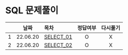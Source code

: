 # SQL 문제풀이
||날짜|목차|정답여부|다시풀기|
|:-:|:-:|:-|:--:|:--:|
|1|22.06.20|[SELECT_01](./select_01.txt)|O|X|
|2|22.06.20|[SELECT_02](./select_02.txt)|O|X|